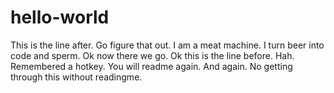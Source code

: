 # hello-world
This is the line after. Go figure that out.
I am a meat machine. I turn beer into code and sperm. Ok now there we go.
Ok this is the line before. Hah. Remembered a hotkey.
You will readme again. And again. No getting through this without readingme.
